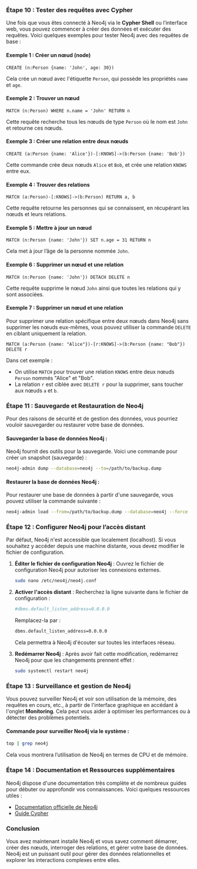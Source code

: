 ### Étape 10 : Tester des requêtes avec Cypher
Une fois que vous êtes connecté à Neo4j via le **Cypher Shell** ou l’interface web, vous pouvez commencer à créer des données et exécuter des requêtes. Voici quelques exemples pour tester Neo4j avec des requêtes de base :

#### Exemple 1 : Créer un nœud (node)
```cypher
CREATE (n:Person {name: 'John', age: 30})
```
Cela crée un nœud avec l'étiquette `Person`, qui possède les propriétés `name` et `age`.

#### Exemple 2 : Trouver un nœud
```cypher
MATCH (n:Person) WHERE n.name = 'John' RETURN n
```
Cette requête recherche tous les nœuds de type `Person` où le nom est `John` et retourne ces nœuds.

#### Exemple 3 : Créer une relation entre deux nœuds
```cypher
CREATE (a:Person {name: 'Alice'})-[:KNOWS]->(b:Person {name: 'Bob'})
```
Cette commande crée deux nœuds `Alice` et `Bob`, et crée une relation `KNOWS` entre eux.

#### Exemple 4 : Trouver des relations
```cypher
MATCH (a:Person)-[:KNOWS]->(b:Person) RETURN a, b
```
Cette requête retourne les personnes qui se connaissent, en récupérant les nœuds et leurs relations.

#### Exemple 5 : Mettre à jour un nœud
```cypher
MATCH (n:Person {name: 'John'}) SET n.age = 31 RETURN n
```
Cela met à jour l’âge de la personne nommée `John`.

#### Exemple 6 : Supprimer un nœud et une relation
```cypher
MATCH (n:Person {name: 'John'}) DETACH DELETE n
```
Cette requête supprime le nœud `John` ainsi que toutes les relations qui y sont associées.

#### Exemple 7 : Supprimer un nœud et une relation

Pour supprimer une relation spécifique entre deux nœuds dans Neo4j sans supprimer les nœuds eux-mêmes, vous pouvez utiliser la commande `DELETE` en ciblant uniquement la relation.


```cypher
MATCH (a:Person {name: "Alice"})-[r:KNOWS]->(b:Person {name: "Bob"})
DELETE r
```

Dans cet exemple :

- On utilise `MATCH` pour trouver une relation `KNOWS` entre deux nœuds `Person` nommés "Alice" et "Bob".
- La relation `r` est ciblée avec `DELETE r` pour la supprimer, sans toucher aux nœuds `a` et `b`.




### Étape 11 : Sauvegarde et Restauration de Neo4j
Pour des raisons de sécurité et de gestion des données, vous pourriez vouloir sauvegarder ou restaurer votre base de données.

#### Sauvegarder la base de données Neo4j :
Neo4j fournit des outils pour la sauvegarde. Voici une commande pour créer un snapshot (sauvegarde) :
```bash
neo4j-admin dump --database=neo4j --to=/path/to/backup.dump
```

#### Restaurer la base de données Neo4j :
Pour restaurer une base de données à partir d'une sauvegarde, vous pouvez utiliser la commande suivante :
```bash
neo4j-admin load --from=/path/to/backup.dump --database=neo4j --force
```

### Étape 12 : Configurer Neo4j pour l’accès distant
Par défaut, Neo4j n'est accessible que localement (localhost). Si vous souhaitez y accéder depuis une machine distante, vous devez modifier le fichier de configuration.

1. **Éditer le fichier de configuration Neo4j** :
   Ouvrez le fichier de configuration Neo4j pour autoriser les connexions externes.
   ```bash
   sudo nano /etc/neo4j/neo4j.conf
   ```

2. **Activer l'accès distant** :
   Recherchez la ligne suivante dans le fichier de configuration :
   ```bash
   #dbms.default_listen_address=0.0.0.0
   ```
   Remplacez-la par :
   ```bash
   dbms.default_listen_address=0.0.0.0
   ```
   Cela permettra à Neo4j d'écouter sur toutes les interfaces réseau.

3. **Redémarrer Neo4j** :
   Après avoir fait cette modification, redémarrez Neo4j pour que les changements prennent effet :
   ```bash
   sudo systemctl restart neo4j
   ```

### Étape 13 : Surveillance et gestion de Neo4j
Vous pouvez surveiller Neo4j et voir son utilisation de la mémoire, des requêtes en cours, etc., à partir de l'interface graphique en accédant à l'onglet **Monitoring**. Cela peut vous aider à optimiser les performances ou à détecter des problèmes potentiels.

#### Commande pour surveiller Neo4j via le système :
```bash
top | grep neo4j
```
Cela vous montrera l’utilisation de Neo4j en termes de CPU et de mémoire.

### Étape 14 : Documentation et Ressources supplémentaires
Neo4j dispose d'une documentation très complète et de nombreux guides pour débuter ou approfondir vos connaissances. Voici quelques ressources utiles :
- [Documentation officielle de Neo4j](https://neo4j.com/docs/)
- [Guide Cypher](https://neo4j.com/developer/cypher-query-language/)

### Conclusion
Vous avez maintenant installé Neo4j et vous savez comment démarrer, créer des nœuds, interroger des relations, et gérer votre base de données. Neo4j est un puissant outil pour gérer des données relationnelles et explorer les interactions complexes entre elles. 
